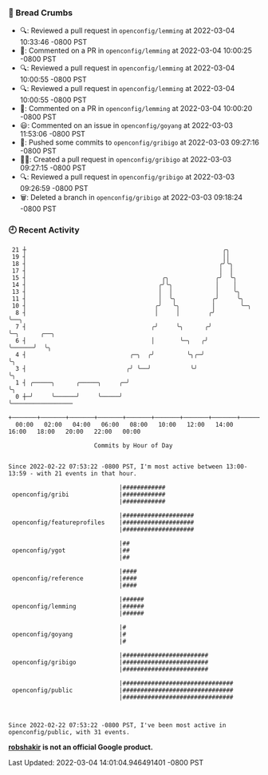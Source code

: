 ### 🍞 Bread Crumbs

 * 🔍: Reviewed a pull request in  `openconfig/lemming` at 2022-03-04 10:33:46 -0800 PST
 * 💬: Commented on a PR in  `openconfig/lemming` at 2022-03-04 10:00:25 -0800 PST
 * 🔍: Reviewed a pull request in  `openconfig/lemming` at 2022-03-04 10:00:55 -0800 PST
 * 🔍: Reviewed a pull request in  `openconfig/lemming` at 2022-03-04 10:00:55 -0800 PST
 * 💬: Commented on a PR in  `openconfig/lemming` at 2022-03-04 10:00:20 -0800 PST
 * 😃: Commented on an issue in `openconfig/goyang` at 2022-03-03 11:53:06 -0800 PST
 * 🚢: Pushed some commits to `openconfig/gribigo` at 2022-03-03 09:27:16 -0800 PST
 * ✍🏼: Created a pull request in `openconfig/gribigo` at 2022-03-03 09:27:15 -0800 PST
 * 🔍: Reviewed a pull request in  `openconfig/gribigo` at 2022-03-03 09:26:59 -0800 PST
 * 🗑: Deleted a branch in `openconfig/gribigo` at 2022-03-03 09:18:24 -0800 PST

### 🕘 Recent Activity
```
 21 ┼                                                       ╭╮
 19 ┤                                                       ││
 18 ┤                                                      ╭╯╰╮
 17 ┤                                                      │  │
 15 ┤                                      ╭╮             ╭╯  ╰╮
 14 ┤                                     ╭╯╰╮            │    │
 13 ┤                                     │  │            │    ╰╮
 11 ┤                                     │  ╰╮          ╭╯     ╰╮
 10 ┤                                    ╭╯   ╰╮         │       ╰─╮
  8 ┤                                    │     │        ╭╯         ╰──╮
  7 ┤                                   ╭╯     ╰╮      ╭╯             ╰─╮      ╭──╮
  6 ┤                                   │       ╰─╮   ╭╯                ╰──────╯  ╰╮
  4 ┤                             ╭─╮  ╭╯         ╰╮╭─╯                            ╰╮
  3 ┤                            ╭╯ ╰──╯           ╰╯                               ╰╮
  1 ┤ ╭─────╮      ╭─────╮     ╭─╯                                                   ╰╮
  0 ┼─╯     ╰──────╯     ╰─────╯                                                      ╰─────────────────
    +───────+───────+───────+───────+───────+───────+───────+───────+───────+───────+───────+───────+────
  00:00   02:00   04:00   06:00   08:00   10:00   12:00   14:00   16:00   18:00   20:00   22:00   00:00   

						Commits by Hour of Day


Since 2022-02-22 07:53:22 -0800 PST, I'm most active between 13:00-13:59 - with 21 events in that hour.

```



```
                               |############
 openconfig/gribi              |############
                               |############

                               |####################
 openconfig/featureprofiles    |####################
                               |####################

                               |##
 openconfig/ygot               |##
                               |##

                               |####
 openconfig/reference          |####
                               |####

                               |######
 openconfig/lemming            |######
                               |######

                               |#
 openconfig/goyang             |#
                               |#

                               |########################
 openconfig/gribigo            |########################
                               |########################

                               |###############################
 openconfig/public             |###############################
                               |###############################



Since 2022-02-22 07:53:22 -0800 PST, I've been most active in openconfig/public, with 31 events.

```
**[robshakir](mailto:robjs@google.com) is not an official Google product.**  


Last Updated: 2022-03-04 14:01:04.946491401 -0800 PST
